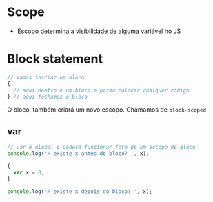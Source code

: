 # Scope

* Escopo determina a visibilidade de alguma variável no JS

# Block statement
```js
// vamos iniciar um bloco
{
  // aqui dentro é um bloco e posso colocar qualquer código
} // aqui fechamos o bloco
```

O bloco, também criará um novo escopo. Chamamos de `block-scoped`


## var
```js
// var é global e poderá funcionar fora de um escopo de bloco
console.log('> existe x antes do bloco? ', x);

{
  var x = 0;
}

console.log('> existe x depois do bloco? ', x);
```
